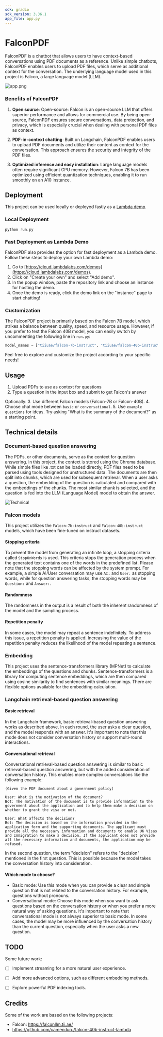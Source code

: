 ```yaml
---
sdk: gradio
sdk_version: 3.36.1
app_file: app.py
---
```


# FalconPDF

FalconPDF is a chatbot that allows users to have context-based conversations using PDF documents as a reference. Unlike simple chatbots, FalconPDF enables users to upload PDF files, which serve as additional context for the conversation. The underlying language model used in this project is Falcon, a large language model (LLM).

![app.png](docs/app.png)

### Benefits of FalconPDF

1. **Open source**: Open-source: Falcon is an open-source LLM that offers superior performance and allows for commercial use. By being open-source, FalconPDF ensures secure conversations, data protection, and privacy, which is especially crucial when dealing with personal PDF files as context.

2. **PDF-in-context chatting**: Built on Langchain, FalconPDF enables users to upload PDF documents and utilize their content as context for the conversation. This approach ensures the security and integrity of the PDF files.

3. **Optimized inference and easy installation**:  Large language models often require significant GPU memory. However, Falcon 7B has been optimized using efficient quantization techniques, enabling it to run smoothly on an A10 instance.


## Deployment

This project can be used locally or deployed fastly as a [Lambda demo](https://cloud.lambdalabs.com/demos).

### Local Deployment
```
python run.py
```

### Fast Deployment as Lambda Demo

FalconPDF also provides the option for fast deployment as a Lambda demo. Follow these steps to deploy your own Lambda demo:

1. Go to [https://cloud.lambdalabs.com/demos](https://cloud.lambdalabs.com/demos).
2. Click on "Create your own" and select "Add demo".
3. In the popup window, paste the repository link and choose an instance for hosting the demo.
4. Once the demo is ready, click the demo link on the "instance" page to start chatting!
### Customization

The FalconPDF project is primarily based on the Falcon 7B model, which strikes a balance between quality, speed, and resource usage. However, if you prefer to test the Falcon 40B model, you can easily switch by uncommenting the following line in `run.py`:

```python
model_names = ["tiiuae/falcon-7b-instruct", "tiiuae/falcon-40b-instruct"]   # <-- add the 40B model here
```

Feel free to explore and customize the project according to your specific needs!

## Usage

1. Upload PDFs to use as context for questions 
2. Type a question in the input box and submit to get Falcon's answer

Optionally:
3. Use different Falcon models (Falcon-7B or Falcon-40B). 
4. Choose chat mode between `basic` or `conversational`.
5. Use `example questions` for ideas. Try asking "What is the summary of the document?" as a starting point.

## Technical details
### Document-based question answering
The PDFs, or other documents, serve as the context for question answering. In this project, the context is stored using the Chroma database. While simple files like .txt can be loaded directly, PDF files need to be parsed using tools designed for unstructured data. The documents are then split into chunks, which are used for subsequent retrieval. When a user asks a question, the embedding of the question is calculated and compared with the embeddings of the chunks. The most similar chunk is selected, and the question is fed into the LLM (Language Model) model to obtain the answer.

![Technical](docs/technical.png)

### Falcon models
This project utilizes the `Falocn-7b-instruct` and `Falcon-40b-instruct` models, which have been fine-tuned on instruct datasets.

#### Stopping criteria
To prevent the model from generating an infinite loop, a stopping criteria called `StopOnWords` is used. This criteria stops the generation process when the generated text contains one of the words in the predefined list. Please note that the stopping words can be affected by the system prompt. For example, a simple AI/User conversation may use `AI:` and `User:` as stopping words, while for question answering tasks, the stopping words may be `Question:` and `Answer:`.

#### Randomness
The randomness in the output is a result of both the inherent randomness of the model and the sampling process.

#### Repetition penalty
In some cases, the model may repeat a sentence indefinitely. To address this issue, a repetition penalty is applied. Increasing the value of the repetition penalty reduces the likelihood of the model repeating a sentence.

### Embedding
This project uses the sentence-transformers library (MPNet) to calculate the embeddings of the questions and chunks. Sentence-transformers is a library for computing sentence embeddings, which are then compared using cosine similarity to find sentences with similar meanings. There are flexible options available for the embedding calculation.

### Langchain retrieval-based question answering

#### Basic retrieval
In the Langchain framework, basic retrieval-based question answering works as described above. In each round, the user asks a clear question, and the model responds with an answer. It's important to note that this mode does not consider conversation history or support multi-round interactions.

#### Conversational retrieval
Conversational retrieval-based question answering is similar to basic retrieval-based question answering, but with the added consideration of conversation history. This enables more complex conversations like the following example:

```
(Given the PDF document about a government policy)

User: What is the motivation of the document?
Bot: The motivation of the document is to provide information to the government about the application and to help them make a decision on whether to grant the visa or not.

User: What affects the decision?
Bot: The decision is based on the information provided in the application form and the supporting documents. The applicant must provide all the necessary information and documents to enable UK Visas and Immigration to make a decision. If the applicant does not provide all the necessary information and documents, the application may be refused.
```

In the second question, the term "decision" refers to the "decision" mentioned in the first question. This is possible because the model takes the conversation history into consideration.

#### Which mode to choose?
- Basic mode: Use this mode when you can provide a clear and simple question that is not related to the conversation history. For example, questions without pronouns.
- Conversational mode: Choose this mode when you want to ask questions based on the conversation history or when you prefer a more natural way of asking questions. It's important to note that conversational mode is not always superior to basic mode. In some cases, the model may be more influenced by the conversation history than the current question, especially when the user asks a new question.

## TODO
Some future work:
- [ ] Implement streaming for a more natural user experience.
- [ ] Add more advanced options, such as different embedding methods.
- [ ] Explore powerful PDF indexing tools.


## Credits
Some of the work are based on the following projects:
- Falcon: https://falconllm.tii.ae/
- https://github.com/camenduru/falcon-40b-instruct-lambda